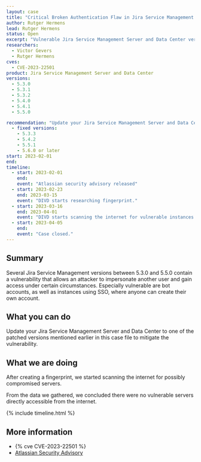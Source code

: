 ```yaml
---
layout: case
title: "Critical Broken Authentication Flaw in Jira Service Management Products"
author: Rutger Hermens
lead: Rutger Hermens
status: Open
excerpt: "Vulnerable Jira Service Management Server and Data Center versions allow an attacker to impersonate another user and gain access under certain circumstances."
researchers:
  - Victor Gevers
  - Rutger Hermens
cves:
  - CVE-2023-22501
product: Jira Service Management Server and Data Center
versions:
  - 5.3.0
  - 5.3.1
  - 5.3.2
  - 5.4.0
  - 5.4.1
  - 5.5.0

recommendation: "Update your Jira Service Management Server and Data Center to a fixed version to mitigate the vulnerability."
  - fixed versions:
    - 5.3.3
    - 5.4.2
    - 5.5.1
    - 5.6.0 or later
start: 2023-02-01
end:
timeline:
  - start: 2023-02-01
    end:
    event: "Atlassian security advisory released"
  - start: 2023-02-23
    end: 2023-03-15
    event: "DIVD starts researching fingerprint."
  - start: 2023-03-16
    end: 2023-04-01
    event: "DIVD starts scanning the internet for vulnerable instances."
  - start: 2023-04-05
    end: 
    event: "Case closed."
---
```


## Summary

Several Jira Service Management versions between 5.3.0 and 5.5.0 contain a vulnerability that allows an attacker to impersonate another user and gain access under certain circumstances. Especially vulnerable are bot accounts, as well as instances using SSO, where anyone can create their own account.

## What you can do

Update your Jira Service Management Server and Data Center to one of the patched versions mentioned earlier in this case file to mitigate the vulnerability.

## What we are doing

After creating a fingerprint, we started scanning the internet for possibly compromised servers.

From the data we gathered, we concluded there were no vulnerable servers directly accessible from the internet.

{% include timeline.html %}

## More information

- {% cve CVE-2023-22501 %}
- [Atlassian Security Advisory](https://confluence.atlassian.com/jira/jira-service-management-server-and-data-center-advisory-cve-2023-22501-1188786458.html)

